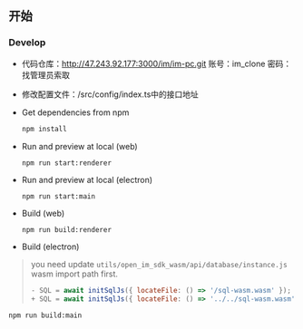 
## 开始

### Develop
- 代码仓库：http://47.243.92.177:3000/im/im-pc.git 账号：im_clone   密码：找管理员索取
- 修改配置文件：/src/config/index.ts中的接口地址
- Get dependencies from npm

  ```bash
  npm install 
  ```


- Run and preview at local (web)

  ```
  npm run start:renderer

- Run and preview at local (electron)

  ```bash
  npm run start:main
  ```

- Build (web)

  ```
  npm run build:renderer
  ```

- Build (electron)
> you need update `utils/open_im_sdk_wasm/api/database/instance.js` wasm import path first.
>
> ```javascript
> - SQL = await initSqlJs({ locateFile: () => '/sql-wasm.wasm' });
> + SQL = await initSqlJs({ locateFile: () => '../../sql-wasm.wasm' });
> ```

  ```bash
  npm run build:main
  ```
